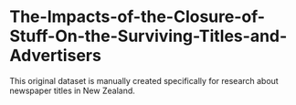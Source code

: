 # The-Impacts-of-the-Closure-of-Stuff-On-the-Surviving-Titles-and-Advertisers
This original dataset is manually created specifically for research about newspaper titles in New Zealand. 
